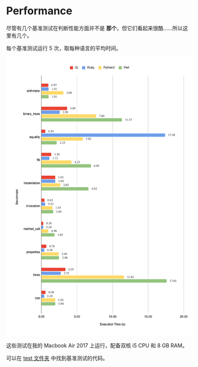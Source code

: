 
# Performance

尽管有几个基准测试在判断性能方面并不是 **那个**，但它们看起来很酷……所以这里有几个。


每个基准测试运行 5 次，取每种语言的平均时间。

[![Performance Graph][performance-img]]()

这些测试在我的 Macbook Air 2017 上运行，配备双核 i5 CPU 和 8 GB RAM。

可以在 [test 文件夹](https://github.com/AnonymousAAArdvark/qi/tree/master/test/benchmark) 中找到基准测试的代码。

[performance-img]: ../assets/images/performance.png